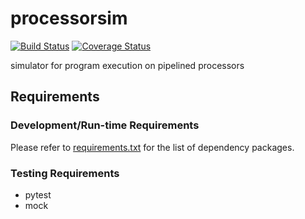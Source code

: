 # processorsim
[![Build Status](https://travis-ci.org/MSK61/processorsim.svg?branch=master)](https://travis-ci.org/MSK61/processorsim)
[![Coverage Status](https://coveralls.io/repos/github/MSK61/processorsim/badge.svg?branch=master)](https://coveralls.io/github/MSK61/processorsim?branch=master)

simulator for program execution on pipelined processors

Requirements
------------

### Development/Run-time Requirements
Please refer to [requirements.txt](requirements.txt) for the list of dependency packages.

### Testing Requirements

- pytest
- mock
